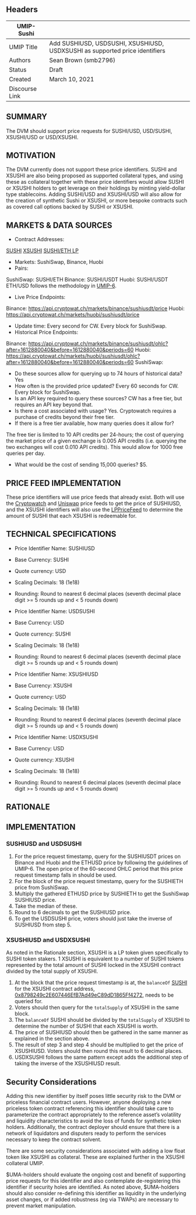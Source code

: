 ## Headers
| UMIP-Sushi    |                                                                                                                                          |
|------------|------------------------------------------------------------------------------------------------------------------------------------------|
| UMIP Title | Add SUSHIUSD, USDSUSHI, XSUSHIUSD, USDXSUSHI as supported price identifiers              |
| Authors    | Sean Brown (smb2796)  |
| Status     | Draft                                                                                                                                    |
| Created    | March 10, 2021   
| Discourse Link |  

## SUMMARY

The DVM should support price requests for SUSHI/USD, USD/SUSHI, XSUSHI/USD or USD/XSUSHI.

## MOTIVATION

The DVM currently does not support these price identifiers. SUSHI and XSUSHI are also being proposed as supported collateral types, and using these as collateral together with these price identifiers would allow SUSHI or XSUSHI holders to get leverage on their holdings by minting yield-dollar type stablecoins. Adding SUSHI/USD and XSUSHI/USD will also allow for the creation of synthetic Sushi or XSUSHI, or more bespoke contracts such as covered call options backed by SUSHI or XSUSHI.

## MARKETS & DATA SOURCES

- Contract Addresses:

[SUSHI](https://etherscan.io/address/0x6b3595068778dd592e39a122f4f5a5cf09c90fe2)
[XSUSHI](https://etherscan.io/address/0x8798249c2e607446efb7ad49ec89dd1865ff4272)
[SUSHI/ETH LP](https://etherscan.io/address/0x795065dcc9f64b5614c407a6efdc400da6221fb0)

- Markets: SushiSwap, Binance, Huobi
- Pairs: 

SushiSwap: SUSHI/ETH
Binance: SUSHI/USDT
Huobi: SUSHI/USDT
ETH/USD follows the methodology in [UMIP-6](https://github.com/UMAprotocol/UMIPs/blob/master/UMIPs/umip-6.md).

- Live Price Endpoints:
  
Binance: https://api.cryptowat.ch/markets/binance/sushiusdt/price
Huobi: https://api.cryptowat.ch/markets/huobi/sushiusdt/price

- Update time: Every second for CW. Every block for SushiSwap. 
- Historical Price Endpoints:

Binance: https://api.cryptowat.ch/markets/binance/sushiusdt/ohlc?after=1612880040&before=1612880040&periods=60
Huobi: https://api.cryptowat.ch/markets/huobi/sushiusdt/ohlc?after=1612880040&before=1612880040&periods=60
SushiSwap: 

- Do these sources allow for querying up to 74 hours of historical data? Yes
- How often is the provided price updated? Every 60 seconds for CW. Every block for SushiSwap.
- Is an API key required to query these sources? CW has a free tier, but requires an API key beyond that.
- Is there a cost associated with usage? Yes. Cryptowatch requires a purchase of credits beyond their free tier.
- If there is a free tier available, how many queries does it allow for?

The free tier is limited to 10 API credits per 24-hours; the cost of querying the market price of a given exchange is 0.005 API credits (i.e. querying the two exchanges will cost 0.010 API credits). This would allow for 1000 free queries per day.

- What would be the cost of sending 15,000 queries? $5.

## PRICE FEED IMPLEMENTATION
These price identifiers will use price feeds that already exist. Both will use the [Cryptowatch](https://github.com/UMAprotocol/protocol/blob/master/packages/financial-templates-lib/src/price-feed/CryptoWatchPriceFeed.js) and [Uniswap](https://github.com/UMAprotocol/protocol/blob/master/packages/financial-templates-lib/src/price-feed/UniswapPriceFeed.js) price feeds to get the price of SUSHIUSD, and the XSUSHI identifiers will also use the [LPPriceFeed](https://github.com/UMAprotocol/protocol/blob/master/packages/financial-templates-lib/src/price-feed/LPPriceFeed.js) to determine the amount of SUSHI that each XSUSHI is redeemable for.

## TECHNICAL SPECIFICATIONS

- Price Identifier Name: SUSHIUSD
- Base Currency: SUSHI
- Quote currency: USD
- Scaling Decimals: 18 (1e18)
- Rounding: Round to nearest 6 decimal places (seventh decimal place digit >= 5 rounds up and < 5 rounds down)

- Price Identifier Name: USDSUSHI
- Base Currency: USD
- Quote currency: SUSHI
- Scaling Decimals: 18 (1e18)
- Rounding: Round to nearest 6 decimal places (seventh decimal place digit >= 5 rounds up and < 5 rounds down)

- Price Identifier Name: XSUSHIUSD
- Base Currency: XSUSHI
- Quote currency: USD
- Scaling Decimals: 18 (1e18)
- Rounding: Round to nearest 6 decimal places (seventh decimal place digit >= 5 rounds up and < 5 rounds down)

- Price Identifier Name: USDXSUSHI
- Base Currency: USD
- Quote currency: XSUSHI
- Scaling Decimals: 18 (1e18)
- Rounding: Round to nearest 6 decimal places (seventh decimal place digit >= 5 rounds up and < 5 rounds down)

## RATIONALE



## IMPLEMENTATION

### SUSHIUSD and USDSUSHI

1. For the price request timestamp, query for the SUSHIUSDT prices on Binance and Huobi and the ETHUSD price by following the guidelines of UMIP-6. The open price of the 60-second OHLC period that this price request timestamp falls in should be used.
2. For the block of the price request timestamp, query for the SUSHIETH price from SushiSwap.
3. Multiply the gathered ETHUSD price by SUSHIETH to get the SushiSwap SUSHIUSD price.
4. Take the median of these.
5. Round to 6 decimals to get the SUSHIUSD price.
6. To get the USDSUSHI price, voters should just take the inverse of SUSHIUSD from step 5.

### XSUSHIUSD and USDXSUSHI

As noted in the Rationale section, XSUSHI is a LP token given specifically to SUSHI token stakers. 1 XSUSHI is equivalent to a number of SUSHI tokens represented by the total amount of SUSHI locked in the XSUSHI contract divided by the total supply of XSUSHI.

1. At the block that the price request timestamp is at, the `balanceOf` [SUSHI](https://etherscan.io/address/0x6b3595068778dd592e39a122f4f5a5cf09c90fe2) for the XSUSHI contract address, [0x8798249c2E607446EfB7Ad49eC89dD1865Ff4272](https://etherscan.io/address/0x8798249c2e607446efb7ad49ec89dd1865ff4272), needs to be queried for.
2. Voters should then query for the `totalSupply` of XSUSHI in the same block.
3. The `balanceOf` SUSHI should be divided by the `totalSupply` of XSUSHI to determine the number of SUSHI that each XSUSHI is worth.
4. The price of SUSHIUSD should then be gathered in the same manner as explained in the section above.
5. The result of step 3 and step 4 should be multiplied to get the price of XSUSHIUSD. Voters should then round this result to 6 decimal places.
6. USDXSUSHI follows the same pattern except adds the additional step of taking the inverse of the XSUSHIUSD result. 

## Security Considerations

Adding this new identifier by itself poses little security risk to the DVM or priceless financial contract users. However, anyone deploying a new priceless token contract referencing this identifier should take care to parameterize the contract appropriately to the reference asset’s volatility and liquidity characteristics to avoid the loss of funds for synthetic token holders. Additionally, the contract deployer should ensure that there is a network of liquidators and disputers ready to perform the services necessary to keep the contract solvent.

There are some security considerations associated with adding a low float token like XSUSHI as collateral. These are explained further in the XSUSHI collateral UMIP. 

$UMA-holders should evaluate the ongoing cost and benefit of supporting price requests for this identifier and also contemplate de-registering this identifier if security holes are identified. As noted above, $UMA-holders should also consider re-defining this identifier as liquidity in the underlying asset changes, or if added robustness (eg via TWAPs) are necessary to prevent market manipulation.